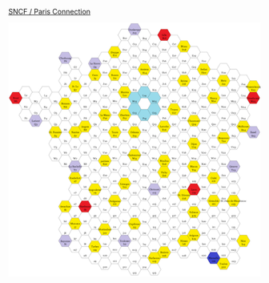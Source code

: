 [SNCF / Paris Connection](https://boardgamegeek.com/boardgame/75358/paris-connection)

![](./map_sample.png)

